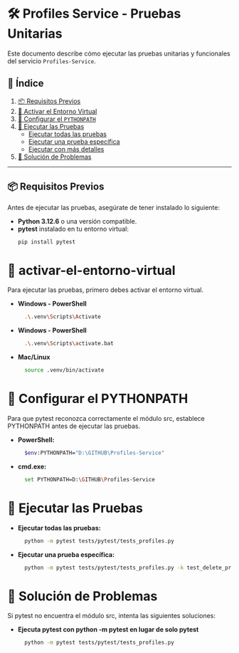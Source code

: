 # 🛠️ Profiles Service - Pruebas Unitarias

Este documento describe cómo ejecutar las pruebas unitarias y funcionales del servicio `Profiles-Service`.  

## 📌 **Índice**
1. [📦 Requisitos Previos](#requisitos-previos)
2. [🚀 Activar el Entorno Virtual](#activar-el-entorno-virtual)
3. [🔧 Configurar el `PYTHONPATH`](#configurar-el-pythonpath)
4. [🧪 Ejecutar las Pruebas](#ejecutar-las-pruebas)
   - [Ejecutar todas las pruebas](#ejecutar-todas-las-pruebas)
   - [Ejecutar una prueba específica](#ejecutar-una-prueba-específica)
   - [Ejecutar con más detalles](#ejecutar-con-más-detalles)
5. [🐛 Solución de Problemas](#solución-de-problemas)

---

## 📦 **Requisitos Previos**
Antes de ejecutar las pruebas, asegúrate de tener instalado lo siguiente:

- **Python 3.12.6** o una versión compatible.
- **pytest** instalado en tu entorno virtual:
  ```sh
  pip install pytest

# 🚀 activar-el-entorno-virtual

Para ejecutar las pruebas, primero debes activar el entorno virtual.

- **Windows - PowerShell**
    ```sh
      .\.venv\Scripts\Activate

- **Windows - PowerShell**
    ```sh
      .\.venv\Scripts\activate.bat
    ```
- **Mac/Linux**
    ```sh
      source .venv/bin/activate
    ```
# 🔧 Configurar el PYTHONPATH

Para que pytest reconozca correctamente el módulo src, establece PYTHONPATH antes de ejecutar las pruebas.

- **PowerShell:**
    ```sh
      $env:PYTHONPATH="D:\GITHUB\Profiles-Service"
    ```
- **cmd.exe:**
    ```sh
      set PYTHONPATH=D:\GITHUB\Profiles-Service
    ```

# 🧪 Ejecutar las Pruebas

- **Ejecutar todas las pruebas:**

    ```sh
      python -m pytest tests/pytest/tests_profiles.py
    ```
- **Ejecutar una prueba específica:**

    ```sh
      python -m pytest tests/pytest/tests_profiles.py -k test_delete_profile_by_id
    ```
# 🐛 Solución de Problemas

Si pytest no encuentra el módulo src, intenta las siguientes soluciones:

- **Ejecuta pytest con python -m pytest en lugar de solo pytest**

    ```sh
      python -m pytest tests/pytest/tests_profiles.py
    ```
